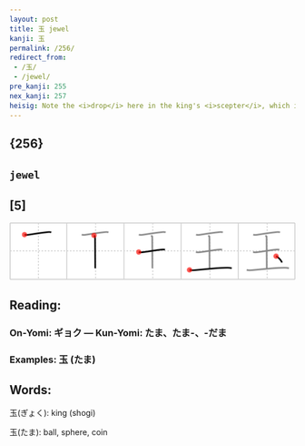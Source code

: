 ```yaml
---
layout: post
title: 玉 jewel
kanji: 玉
permalink: /256/
redirect_from:
 - /玉/
 - /jewel/
pre_kanji: 255
nex_kanji: 257
heisig: Note the <i>drop</i> here in the king's <i>scepter</i>, which is exactly what you would expect it to be: a precious <b>jewel</b> handed down from of old as a symbol of his wealth and power.
---
```


## {256}

## `jewel`

## [5]

<div class="stroke"><img src="../images/E78E89.png" /></div>

## Reading:

### On-Yomi: ギョク &mdash; Kun-Yomi: たま、たま-、-だま

### Examples: 玉 (たま)

## Words:

玉(ぎょく): king (shogi)

玉(たま): ball, sphere, coin
